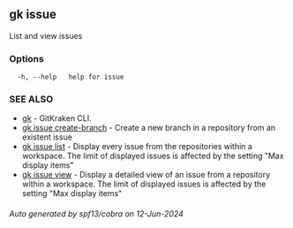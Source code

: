 ## gk issue

List and view issues

### Options

```
  -h, --help   help for issue
```

### SEE ALSO

* [gk](gk.md)	 - GitKraken CLI.
* [gk issue create-branch](gk_issue_create-branch.md)	 - Create a new branch in a repository from an existent issue
* [gk issue list](gk_issue_list.md)	 - Display every issue from the repositories within a workspace.
The limit of displayed issues is affected by the setting "Max display items"
* [gk issue view](gk_issue_view.md)	 - Display a detailed view of an issue from a repository within a workspace.
The limit of displayed issues is affected by the setting "Max display items"

###### Auto generated by spf13/cobra on 12-Jun-2024
